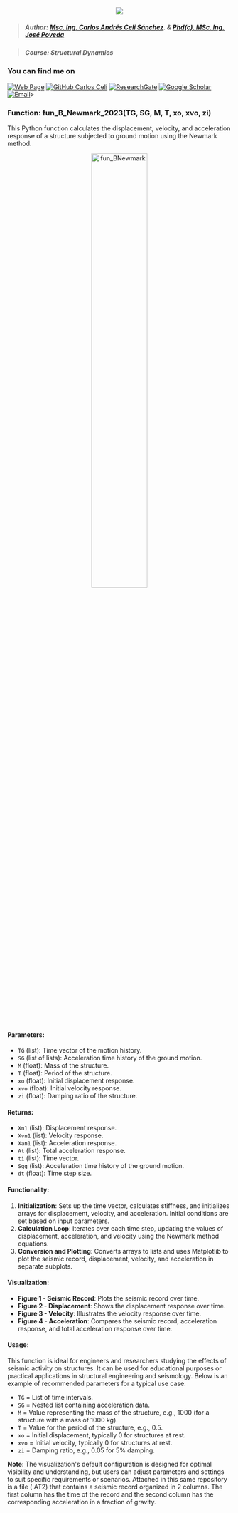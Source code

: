 <div align="center">
    <img src="https://github.com/Normando1945/Normando1945.github.io/assets/62081230/1ac0bf1d-67cd-43f6-87b0-141417a606db">
</div>

>##### Author:                 [Msc. Ing. Carlos Andrés Celi Sánchez](https://www.researchgate.net/profile/Carlos-Celi). & [Phd(c). MSc. Ing. José Poveda](https://www.torrefuerte.com)

>##### Course:                 Structural Dynamics


### **You can find me on**
[![Web Page](https://img.shields.io/badge/Web%20Page-caceli.net-blue)](http:caceli.net)
[![GitHub Carlos Celi](https://img.shields.io/github/followers/Normando1945?label=follow&style=social)](https://github.com/Normando1945)
[![ResearchGate](https://img.shields.io/badge/-ResearchGate-00CCBB?style=social&logo=researchgate)](https://www.researchgate.net/profile/Carlos-Celi)
[![Google Scholar](https://img.shields.io/badge/-Google%20Scholar-4285F4?style=social&logo=google)](https://scholar.google.com.ec/citations?hl=es&user=yR4Gz7kAAAAJ)
<a href="Carlos Celi:normando1945@gmail.com"><img alt="Email" src="https://img.shields.io/badge/Email-normando1945@gmail.com-blue?style=flat&logo=gmail"></a>>

### Function: fun_B_Newmark_2023(TG, SG, M, T, xo, xvo, zi)

This Python function calculates the displacement, velocity, and acceleration response of a structure subjected to ground motion using the Newmark method.

<p align="center">
    <img src="https://github.com/Normando1945/Simple-Python-Functions-Collection/assets/62081230/069ba2db-724a-453b-af7c-9e103dbb2743" alt="fun_BNewmark" width="50%">
</p>



#### Parameters:
- `TG` (list): Time vector of the motion history.
- `SG` (list of lists): Acceleration time history of the ground motion.
- `M` (float): Mass of the structure.
- `T` (float): Period of the structure.
- `xo` (float): Initial displacement response.
- `xvo` (float): Initial velocity response.
- `zi` (float): Damping ratio of the structure.

#### Returns:
- `Xn1` (list): Displacement response.
- `Xvn1` (list): Velocity response.
- `Xan1` (list): Acceleration response.
- `At` (list): Total acceleration response.
- `ti` (list): Time vector.
- `Sgg` (list): Acceleration time history of the ground motion.
- `dt` (float): Time step size.

#### Functionality:
1. **Initialization**: Sets up the time vector, calculates stiffness, and initializes arrays for displacement, velocity, and acceleration. Initial conditions are set based on input parameters.
2. **Calculation Loop**: Iterates over each time step, updating the values of displacement, acceleration, and velocity using the Newmark method equations.
3. **Conversion and Plotting**: Converts arrays to lists and uses Matplotlib to plot the seismic record, displacement, velocity, and acceleration in separate subplots.

#### Visualization:
- **Figure 1 - Seismic Record**: Plots the seismic record over time.
- **Figure 2 - Displacement**: Shows the displacement response over time.
- **Figure 3 - Velocity**: Illustrates the velocity response over time.
- **Figure 4 - Acceleration**: Compares the seismic record, acceleration response, and total acceleration response over time.

#### Usage:
This function is ideal for engineers and researchers studying the effects of seismic activity on structures. It can be used for educational purposes or practical applications in structural engineering and seismology. Below is an example of recommended parameters for a typical use case:

- `TG` = List of time intervals.
- `SG` = Nested list containing acceleration data.
- `M` = Value representing the mass of the structure, e.g., 1000 (for a structure with a mass of 1000 kg).
- `T` = Value for the period of the structure, e.g., 0.5.
- `xo` = Initial displacement, typically 0 for structures at rest.
- `xvo` = Initial velocity, typically 0 for structures at rest.
- `zi` = Damping ratio, e.g., 0.05 for 5% damping.

**Note**: The visualization's default configuration is designed for optimal visibility and understanding, but users can adjust parameters and settings to suit specific requirements or scenarios.
Attached in this same repository is a file (.AT2) that contains a seismic record organized in 2 columns. The first column has the time of the record and the second column has the corresponding acceleration in a fraction of gravity.



